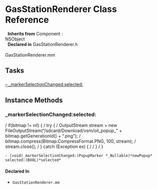 # GasStationRenderer Class Reference

&nbsp;&nbsp;**Inherits from** Component :   
NSObject  
&nbsp;&nbsp;**Declared in** GasStationRenderer.h<br />  
GasStationRenderer.mm  

## Tasks

### 

[&ndash;&nbsp;_markerSelectionChanged:selected:](#//api/name/_markerSelectionChanged:selected:)  

<a title="Instance Methods" name="instance_methods"></a>
## Instance Methods

<a name="//api/name/_markerSelectionChanged:selected:" title="_markerSelectionChanged:selected:"></a>
### _markerSelectionChanged:selected:

/                        if(bitmap != nil) {
/                            try {
/                                OutputStream stream = new FileOutputStream(&ldquo;/sdcard/Download/vsm/oil_popup_&rdquo; + bitmap.getGenerationId() + &ldquo;.png&rdquo;);
/                                bitmap.compress(Bitmap.CompressFormat.PNG, 100, stream);
/                                stream.close();
/                            } catch (Exception ex) {
/
/                            }
/                        }

`- (void)_markerSelectionChanged:(PopupMarker *_Nullable)*newPopup* selected:(BOOL)*selected*`

#### Declared In
* `GasStationRenderer.mm`

